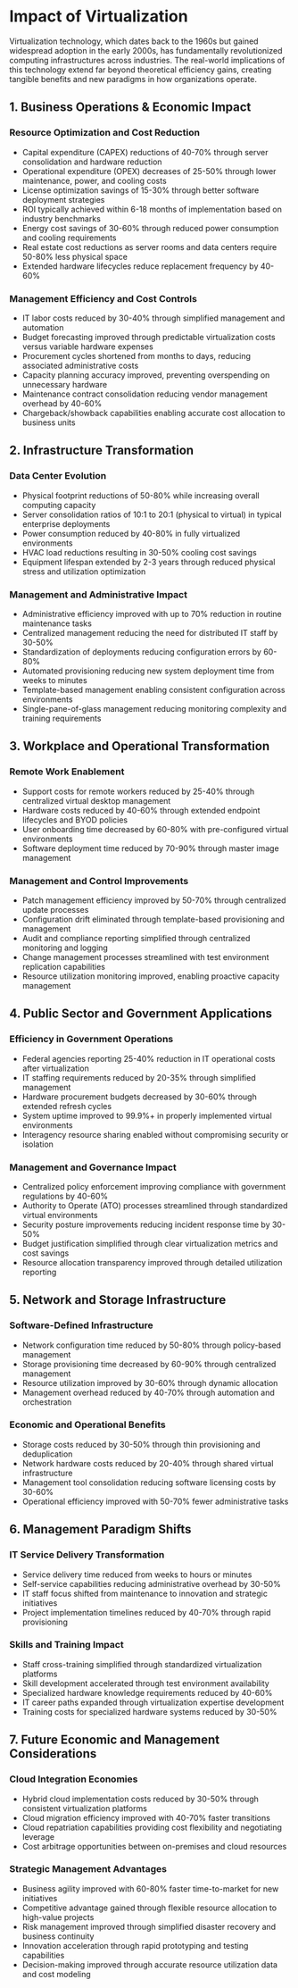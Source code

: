 ﻿
#  Impact of Virtualization 

Virtualization technology, which dates back to the 1960s but gained widespread adoption in the early 2000s, has fundamentally revolutionized computing infrastructures across industries. The real-world implications of this technology extend far beyond theoretical efficiency gains, creating tangible benefits and new paradigms in how organizations operate.

## 1.  Business Operations & Economic Impact

### Resource Optimization and Cost Reduction
* Capital expenditure (CAPEX) reductions of 40-70% through server consolidation and hardware reduction
* Operational expenditure (OPEX) decreases of 25-50% through lower maintenance, power, and cooling costs
* License optimization savings of 15-30% through better software deployment strategies
* ROI typically achieved within 6-18 months of implementation based on industry benchmarks
* Energy cost savings of 30-60% through reduced power consumption and cooling requirements
* Real estate cost reductions as server rooms and data centers require 50-80% less physical space
* Extended hardware lifecycles reduce replacement frequency by 40-60%

### Management Efficiency and Cost Controls
* IT labor costs reduced by 30-40% through simplified management and automation
* Budget forecasting improved through predictable virtualization costs versus variable hardware expenses
* Procurement cycles shortened from months to days, reducing associated administrative costs
* Capacity planning accuracy improved, preventing overspending on unnecessary hardware
* Maintenance contract consolidation reducing vendor management overhead by 40-60%
* Chargeback/showback capabilities enabling accurate cost allocation to business units

## 2.  Infrastructure Transformation

### Data Center Evolution
* Physical footprint reductions of 50-80% while increasing overall computing capacity
* Server consolidation ratios of 10:1 to 20:1 (physical to virtual) in typical enterprise deployments
* Power consumption reduced by 40-80% in fully virtualized environments
* HVAC load reductions resulting in 30-50% cooling cost savings
* Equipment lifespan extended by 2-3 years through reduced physical stress and utilization optimization

### Management and Administrative Impact
* Administrative efficiency improved with up to 70% reduction in routine maintenance tasks
* Centralized management reducing the need for distributed IT staff by 30-50%
* Standardization of deployments reducing configuration errors by 60-80%
* Automated provisioning reducing new system deployment time from weeks to minutes
* Template-based management enabling consistent configuration across environments
* Single-pane-of-glass management reducing monitoring complexity and training requirements

## 3.  Workplace and Operational Transformation

### Remote Work Enablement
* Support costs for remote workers reduced by 25-40% through centralized virtual desktop management
* Hardware costs reduced by 40-60% through extended endpoint lifecycles and BYOD policies
* User onboarding time decreased by 60-80% with pre-configured virtual environments
* Software deployment time reduced by 70-90% through master image management

### Management and Control Improvements
* Patch management efficiency improved by 50-70% through centralized update processes
* Configuration drift eliminated through template-based provisioning and management
* Audit and compliance reporting simplified through centralized monitoring and logging
* Change management processes streamlined with test environment replication capabilities
* Resource utilization monitoring improved, enabling proactive capacity management

## 4. Public Sector and Government Applications

### Efficiency in Government Operations
* Federal agencies reporting 25-40% reduction in IT operational costs after virtualization
* IT staffing requirements reduced by 20-35% through simplified management
* Hardware procurement budgets decreased by 30-60% through extended refresh cycles
* System uptime improved to 99.9%+ in properly implemented virtual environments
* Interagency resource sharing enabled without compromising security or isolation

### Management and Governance Impact
* Centralized policy enforcement improving compliance with government regulations by 40-60%
* Authority to Operate (ATO) processes streamlined through standardized virtual environments
* Security posture improvements reducing incident response time by 30-50%
* Budget justification simplified through clear virtualization metrics and cost savings
* Resource allocation transparency improved through detailed utilization reporting

## 5.  Network and Storage Infrastructure

### Software-Defined Infrastructure
* Network configuration time reduced by 50-80% through policy-based management
* Storage provisioning time decreased by 60-90% through centralized management
* Resource utilization improved by 30-60% through dynamic allocation
* Management overhead reduced by 40-70% through automation and orchestration

### Economic and Operational Benefits
* Storage costs reduced by 30-50% through thin provisioning and deduplication
* Network hardware costs reduced by 20-40% through shared virtual infrastructure
* Management tool consolidation reducing software licensing costs by 30-60%
* Operational efficiency improved with 50-70% fewer administrative tasks

## 6.  Management Paradigm Shifts

### IT Service Delivery Transformation
* Service delivery time reduced from weeks to hours or minutes
* Self-service capabilities reducing administrative overhead by 30-50%
* IT staff focus shifted from maintenance to innovation and strategic initiatives
* Project implementation timelines reduced by 40-70% through rapid provisioning

### Skills and Training Impact
* Staff cross-training simplified through standardized virtualization platforms
* Skill development accelerated through test environment availability
* Specialized hardware knowledge requirements reduced by 40-60%
* IT career paths expanded through virtualization expertise development
* Training costs for specialized hardware systems reduced by 30-50%

## 7. Future Economic and Management Considerations

### Cloud Integration Economies
* Hybrid cloud implementation costs reduced by 30-50% through consistent virtualization platforms
* Cloud migration efficiency improved with 40-70% faster transitions
* Cloud repatriation capabilities providing cost flexibility and negotiating leverage
* Cost arbitrage opportunities between on-premises and cloud resources

### Strategic Management Advantages
* Business agility improved with 60-80% faster time-to-market for new initiatives
* Competitive advantage gained through flexible resource allocation to high-value projects
* Risk management improved through simplified disaster recovery and business continuity
* Innovation acceleration through rapid prototyping and testing capabilities
* Decision-making improved through accurate resource utilization data and cost modeling

